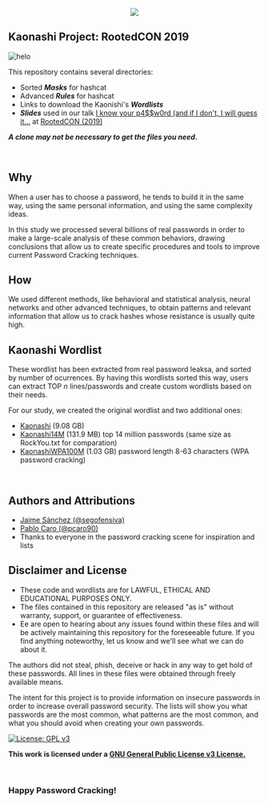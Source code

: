 <p align="center">
<img src="https://github.com/kaonashi-passwords/Kaonashi/raw/master/logo_kaonashi.png">
</p>

## Kaonashi Project: RootedCON 2019
![helo](https://img.shields.io/badge/current%20version-20190503-blue.svg)

This repository contains several directories: <br>

 * Sorted ***Masks*** for hashcat
 * Advanced ***Rules*** for hashcat
 * Links to download the Kaonishi's ***Wordlists***
 * ***Slides*** used in our talk [I know your p4$$w0rd (and if I don't, I will guess it...](https://www.slideshare.net/segofensiva/i-know-your-p4w0rd-and-if-i-dont-i-will-guess-it-139829304) at [RootedCON (2019)](https://rootedcon.com/) 

__*A clone may not be necessary to get the files you need*.__ <br>

<br>

## Why
When a user has to choose a password, he tends to build it in the same way, using the same personal information, and using the same complexity ideas.

In this study we processed several billions of real passwords in order to make a large-scale analysis of these common behaviors, drawing conclusions that allow us to create specific procedures and tools to improve current Password Cracking techniques.

## How
We used different methods, like behavioral and statistical analysis, neural networks and other advanced techniques, to obtain patterns and relevant information that allow us to crack hashes whose resistance is usually quite high.

## Kaonashi Wordlist
These wordlist has been extracted from real password leaksa, and sorted by number of ocurrences. By having this wordlists sorted this way, users can extract TOP _n_ lines/passwords and create custom wordlists based on their needs.

For our study, we created the original wordlist and two additional ones:

* [Kaonashi](https://mega.nz/#!WXhSnYCC!vcp-UyvPuE42cffUTs_mQ4Hd4nYlrlIEfe0nkItE-pY) (9.08 GB)
* [Kaonashi14M](https://mega.nz/#!abwXHC5R!KhRKNMRqG8CXFICJnFVP946HmRweO_A2lEF4QPvqOYk) (131.9 MB) top 14 million passwords (same size as RockYou.txt for comparation)
* [KaonashiWPA100M](https://mega.nz/#!6TRUXYiZ!kx3nXzvwgNuyJCfc-RQr_SnXMN9WVaBgJCkAJ9lkViM) (1.03 GB) password length 8-63 characters (WPA password cracking)

<br>

## Authors and Attributions
 * [Jaime Sánchez (@segofensiva)](https://www.seguridadofensiva.com)
 * [Pablo Caro (@pcaro90)](https://pcaro.es)
 * Thanks to everyone in the password cracking scene for inspiration and lists

## Disclaimer and License
 + These code and wordlists are for LAWFUL, ETHICAL AND EDUCATIONAL PURPOSES ONLY.
 + The files contained in this repository are released "as is" without warranty, support, or guarantee of effectiveness.
 + Ee are open to hearing about any issues found within these files and will be actively maintaining this repository for the foreseeable future. If you find anything noteworthy, let us know and we'll see what we can do about it.

The authors did not steal, phish, deceive or hack in any way to get hold of these passwords.
All lines in these files were obtained through freely available means.

The intent for this project is to provide information on insecure passwords in order to increase overall password security. The lists will show you what passwords are the most common, what patterns are the most common, and what you should avoid when creating your own passwords.


[![License: GPL v3](https://img.shields.io/badge/License-GPLv3-blue.svg)](https://www.gnu.org/licenses/gpl-3.0)


 __This work is licensed under a [GNU General Public License v3 License.](https://www.gnu.org/licenses/gpl-3.0.en.html)__

<br>

### Happy Password Cracking!
